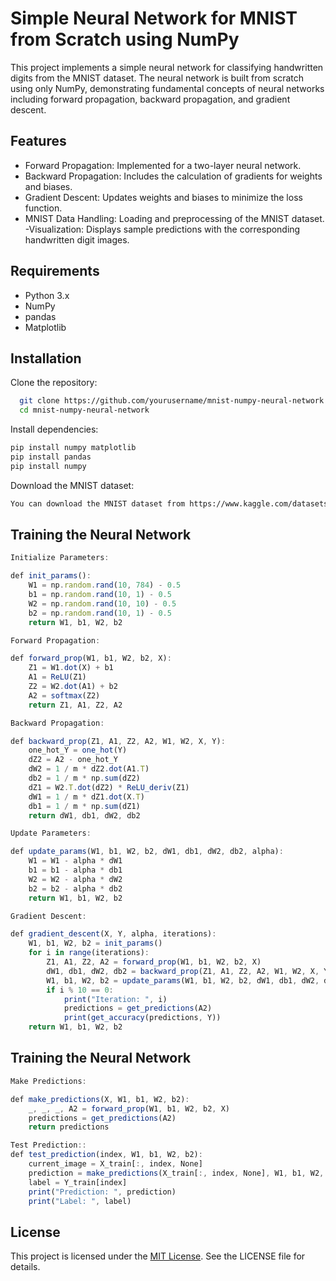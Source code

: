 
# Simple Neural Network for MNIST from Scratch using NumPy

This project implements a simple neural network for classifying handwritten digits from the MNIST dataset. The neural network is built from scratch using only NumPy, demonstrating fundamental concepts of neural networks including forward propagation, backward propagation, and gradient descent.


## Features

- Forward Propagation: Implemented for a two-layer neural network.
- Backward Propagation: Includes the calculation of gradients for weights and biases.
- Gradient Descent: Updates weights and biases to minimize the loss function.
- MNIST Data Handling: Loading and preprocessing of the MNIST dataset.
-Visualization: Displays sample predictions with the corresponding handwritten digit images.


## Requirements
- Python 3.x
- NumPy
- pandas
- Matplotlib
## Installation

Clone the repository:

```bash
  git clone https://github.com/yourusername/mnist-numpy-neural-network.git
  cd mnist-numpy-neural-network
```

Install dependencies:
```bash
pip install numpy matplotlib
pip install pandas
pip install numpy
```
Download the MNIST dataset:
```bash
You can download the MNIST dataset from https://www.kaggle.com/datasets/hojjatk/mnist-dataset or use the provided script.
```
## Training the Neural Network

```javascript
Initialize Parameters:

def init_params():
    W1 = np.random.rand(10, 784) - 0.5
    b1 = np.random.rand(10, 1) - 0.5
    W2 = np.random.rand(10, 10) - 0.5
    b2 = np.random.rand(10, 1) - 0.5
    return W1, b1, W2, b2
```
```javascript
Forward Propagation:

def forward_prop(W1, b1, W2, b2, X):
    Z1 = W1.dot(X) + b1
    A1 = ReLU(Z1)
    Z2 = W2.dot(A1) + b2
    A2 = softmax(Z2)
    return Z1, A1, Z2, A2
```
```javascript
Backward Propagation:

def backward_prop(Z1, A1, Z2, A2, W1, W2, X, Y):
    one_hot_Y = one_hot(Y)
    dZ2 = A2 - one_hot_Y
    dW2 = 1 / m * dZ2.dot(A1.T)
    db2 = 1 / m * np.sum(dZ2)
    dZ1 = W2.T.dot(dZ2) * ReLU_deriv(Z1)
    dW1 = 1 / m * dZ1.dot(X.T)
    db1 = 1 / m * np.sum(dZ1)
    return dW1, db1, dW2, db2
```
```javascript
Update Parameters:

def update_params(W1, b1, W2, b2, dW1, db1, dW2, db2, alpha):
    W1 = W1 - alpha * dW1
    b1 = b1 - alpha * db1    
    W2 = W2 - alpha * dW2  
    b2 = b2 - alpha * db2    
    return W1, b1, W2, b2
```
```javascript
Gradient Descent:

def gradient_descent(X, Y, alpha, iterations):
    W1, b1, W2, b2 = init_params()
    for i in range(iterations):
        Z1, A1, Z2, A2 = forward_prop(W1, b1, W2, b2, X)
        dW1, db1, dW2, db2 = backward_prop(Z1, A1, Z2, A2, W1, W2, X, Y)
        W1, b1, W2, b2 = update_params(W1, b1, W2, b2, dW1, db1, dW2, db2, alpha)
        if i % 10 == 0:
            print("Iteration: ", i)
            predictions = get_predictions(A2)
            print(get_accuracy(predictions, Y))
    return W1, b1, W2, b2
```
## Training the Neural Network
```javascript
Make Predictions:

def make_predictions(X, W1, b1, W2, b2):
    _, _, _, A2 = forward_prop(W1, b1, W2, b2, X)
    predictions = get_predictions(A2)
    return predictions
```
```javascript
Test Prediction::
def test_prediction(index, W1, b1, W2, b2):
    current_image = X_train[:, index, None]
    prediction = make_predictions(X_train[:, index, None], W1, b1, W2, b2)
    label = Y_train[index]
    print("Prediction: ", prediction)
    print("Label: ", label)
```

## License

This project is licensed under the [MIT License](https://choosealicense.com/licenses/mit/). See the LICENSE file for details.

